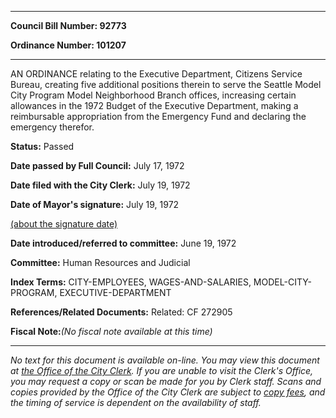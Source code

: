 

********

**Council Bill Number: 92773**
   
**Ordinance Number: 101207**
********

 AN ORDINANCE relating to the Executive Department, Citizens Service Bureau, creating five additional positions therein to serve the Seattle Model City Program Model Neighborhood Branch offices, increasing certain allowances in the 1972 Budget of the Executive Department, making a reimbursable appropriation from the Emergency Fund and declaring the emergency therefor.

**Status:** Passed
   
**Date passed by Full Council:** July 17, 1972
   
**Date filed with the City Clerk:** July 19, 1972
   
**Date of Mayor's signature:** July 19, 1972
   
[(about the signature date)](/~public/approvaldate.htm)
   
   
   
**Date introduced/referred to committee:** June 19, 1972
   
**Committee:** Human Resources and Judicial
   
   
**Index Terms:** CITY-EMPLOYEES, WAGES-AND-SALARIES, MODEL-CITY-PROGRAM, EXECUTIVE-DEPARTMENT

**References/Related Documents:** Related: CF 272905

**Fiscal Note:**_(No fiscal note available at this time)_
********

_No text for this document is available on-line. You may view this document at [the Office of the City Clerk](http://www.seattle.gov/leg/clerk/contactUs.htm). If you are unable to visit the Clerk's Office, you may request a copy or scan be made for you by Clerk staff. Scans and copies provided by the Office of the City Clerk are subject to [copy fees](http://clerk.seattle.gov/~public/clerkfees.htm), and the timing of service is dependent on the availability of staff._

